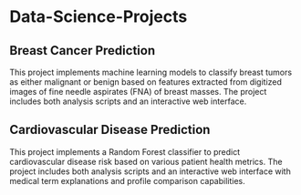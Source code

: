 # Data-Science-Projects
## Breast Cancer Prediction
This project implements machine learning models to classify breast tumors as either malignant or benign based on features extracted from digitized images of fine needle aspirates (FNA) of breast masses. The project includes both analysis scripts and an interactive web interface.

## Cardiovascular Disease Prediction
This project implements a Random Forest classifier to predict cardiovascular disease risk based on various patient health metrics. The project includes both analysis scripts and an interactive web interface with medical term explanations and profile comparison capabilities.
